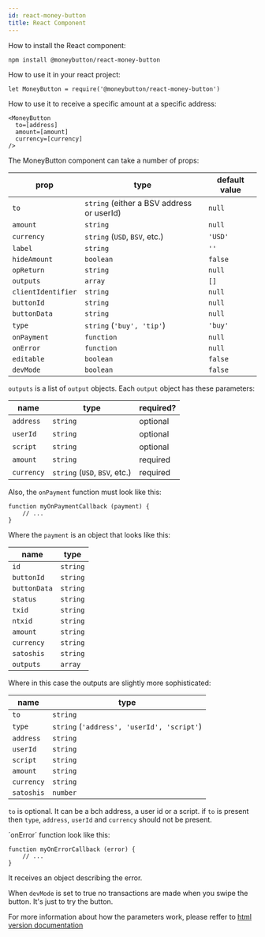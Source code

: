 ```yaml
---
id: react-money-button
title: React Component
---
```


How to install the React component:

```
npm install @moneybutton/react-money-button
```

How to use it in your react project:

```
let MoneyButton = require('@moneybutton/react-money-button')
```

How to use it to receive a specific amount at a specific address:

```
<MoneyButton
  to=[address]
  amount=[amount]
  currency=[currency]
/>
```

The MoneyButton component can take a number of props:

| prop               | type                                      | default value |
| ------------------ | ----------------------------------------- | ------------- |
| `to`               | `string` (either a BSV address or userId) | `null`        |
| `amount`           | `string`                                  | `null`        |
| `currency`         | `string` (`USD`, `BSV`, etc.)             | `'USD'`       |
| `label`            | `string`                                  | `''`          |
| `hideAmount`       | `boolean`                                 | `false`       |
| `opReturn`         | `string`                                  | `null`        |
| `outputs`          | `array`                                   | `[]`          |
| `clientIdentifier` | `string`                                  | `null`        |
| `buttonId`         | `string`                                  | `null`        |
| `buttonData`       | `string`                                  | `null`        |
| `type`             | `string` (`'buy', 'tip'`)                 | `'buy'`       |
| `onPayment`        | `function`                                | `null`        |
| `onError`          | `function`                                | `null`        |
| `editable`         | `boolean`                                 | `false`       |
| `devMode`          | `boolean`                                 | `false`       |

`outputs` is a list of `output` objects. Each `output` object has these parameters:

| name       | type                          | required? |
| ---------- | ----------------------------- | --------- |
| `address`  | `string`                      | optional  |
| `userId`   | `string`                      | optional  |
| `script`   | `string`                      | optional  |
| `amount`   | `string`                      | required  |
| `currency` | `string` (`USD`, `BSV`, etc.) | required  |

Also, the `onPayment` function must look like this:

```
function myOnPaymentCallback (payment) {
    // ...
}
```

Where the `payment` is an object that looks like this:

| name         | type     |
| ------------ | -------- |
| `id`         | `string` |
| `buttonId`   | `string` |
| `buttonData` | `string` |
| `status`     | `string` |
| `txid`       | `string` |
| `ntxid`      | `string` |
| `amount`     | `string` |
| `currency`   | `string` |
| `satoshis`   | `string` |
| `outputs`    | `array`  |

Where in this case the outputs are slightly more sophisticated:

| name       | type                                       |
| ---------- | ------------------------------------------ |
| `to`       | `string`                                   |
| `type`     | `string` (`'address', 'userId', 'script'`) |
| `address`  | `string`                                   |
| `userId`   | `string`                                   |
| `script`   | `string`                                   |
| `amount`   | `string`                                   |
| `currency` | `string`                                   |
| `satoshis` | `number`                                   |

`to` is optional. It can be a bch address, a user id or a script.
if `to` is present then `type`, `address`, `userId` and `currency`
should not be present.

´onError´ function look like this:

```
function myOnErrorCallback (error) {
    // ...
}
```

It receives an object describing the error.

When `devMode` is set to true no transactions are made when you swipe the button. It's just to try
the button.

For more information about how the parameters work, please reffer to [html version documentation](html.md)